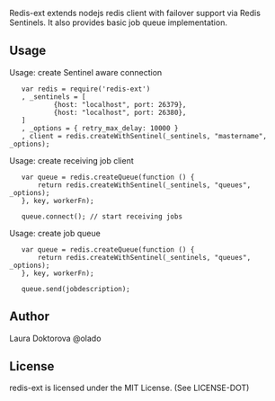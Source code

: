 Redis-ext extends nodejs redis client with failover support via Redis Sentinels.
It also provides basic job queue implementation.

## Usage

   Usage: create Sentinel aware connection
 ```
	var redis = require('redis-ext')
	, _sentinels = [
			{host: "localhost", port: 26379},
			{host: "localhost", port: 26380},
	]
	, _options = { retry_max_delay: 10000 }
	, client = redis.createWithSentinel(_sentinels, "mastername", _options);

 ```
   Usage: create receiving job client
 ```
	var queue = redis.createQueue(function () {
		return redis.createWithSentinel(_sentinels, "queues", _options);
	}, key, workerFn);

	queue.connect(); // start receiving jobs
 ```
   Usage: create job queue
 ```
	var queue = redis.createQueue(function () {
		return redis.createWithSentinel(_sentinels, "queues", _options);
	}, key, workerFn);

	queue.send(jobdescription);
 ```
 
## Author
Laura Doktorova @olado

## License
redis-ext is licensed under the MIT License. (See LICENSE-DOT)
